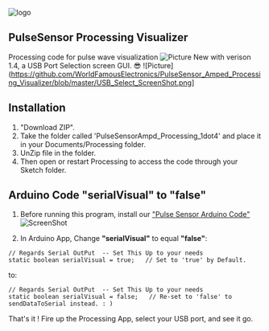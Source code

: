 ![logo](https://avatars0.githubusercontent.com/u/7002937?v=3&s=200)


## PulseSensor Processing Visualizer
Processing code for pulse wave visualization
![Picture](https://github.com/WorldFamousElectronics/PulseSensor_Amped_Processing_Visualizer/blob/master/ScreenShot.png)
New with verison 1.4, a USB Port Selection screen GUI. 😎
![Picture](https://github.com/WorldFamousElectronics/PulseSensor_Amped_Processing_Visualizer/blob/master/USB_Select_ScreenShot.png]

## Installation
1.  "Download ZIP".
2.  Take the folder called 'PulseSensorAmpd_Processing_1dot4' and place it in your
Documents/Processing folder.
3.  UnZip file in the folder. 
4.  Then open or restart Processing to access the code through your Sketch folder.


## Arduino Code "serialVisual" to "false"
1. Before running this program, install our <a href="https://github.com/WorldFamousElectronics/PulseSensor_Amped_Arduinor"> "Pulse Sensor Arduino Code"</a>
![ScreenShot](https://github.com/WorldFamousElectronics/PulseSensor_Amped_Arduino/blob/master/pics/ScreenCapArduino.png) 


2.  In Arduino App, Change **"serialVisual"** to equal **"false"**:
```
// Regards Serial OutPut  -- Set This Up to your needs
static boolean serialVisual = true;   // Set to 'true' by Default. 

```
to:
```
// Regards Serial OutPut  -- Set This Up to your needs
static boolean serialVisual = false;   // Re-set to 'false' to sendDataToSerial instead. : ) 

```

That's it !  Fire up the Processing App, select your USB port, and see it go. 
